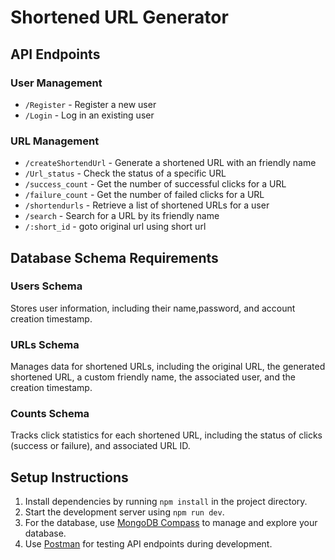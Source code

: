 <h1>Shortened URL Generator</h1>
<h2>API Endpoints</h2>

<h3>User Management</h3>
<ul>
  <li><code>/Register</code> - Register a new user</li>
  <li><code>/Login</code> - Log in an existing user</li>
</ul>

<h3>URL Management</h3>
<ul>
  <li><code>/createShortendUrl</code> - Generate a shortened URL with an friendly name</li>
  <li><code>/Url_status</code> - Check the status of a specific URL</li>
  <li><code>/success_count</code> - Get the number of successful clicks for a URL</li>
  <li><code>/failure_count</code> - Get the number of failed clicks for a URL</li>
  <li><code>/shortendurls</code> - Retrieve a list of shortened URLs for a user</li>
  <li><code>/search</code> - Search for a URL by its friendly name </li>
  <li><code>/:short_id</code> - goto original url using short url </li>
</ul>

<h2>Database Schema Requirements</h2>

<h3>Users Schema</h3>
<p>Stores user information, including their name,password, and account creation timestamp.</p>

<h3>URLs Schema</h3>
<p>Manages data for shortened URLs, including the original URL, the generated shortened URL, a custom friendly name, the associated user, and the creation timestamp.</p>

<h3>Counts Schema</h3>
<p>Tracks click statistics for each shortened URL, including the status of clicks (success or failure), and associated URL ID.</p>


<h2>Setup Instructions</h2>
<ol>
  <li>Install dependencies by running <code>npm install</code> in the project directory.</li>
  <li>Start the development server using <code>npm run dev</code>.</li>
  <li>For the database, use <a href="https://www.mongodb.com/products/compass" target="_blank">MongoDB Compass</a> to manage and explore your database.</li>
  <li>Use <a href="https://www.postman.com/" target="_blank">Postman</a> for testing API endpoints during development.</li>

</ol>
